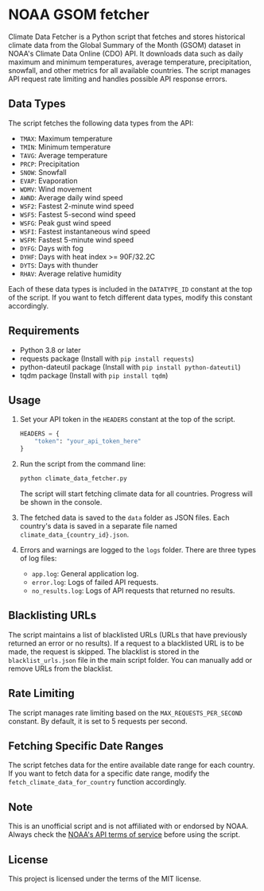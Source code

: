 # NOAA GSOM fetcher

Climate Data Fetcher is a Python script that fetches and stores historical climate data from the Global Summary of the
Month (GSOM) dataset in NOAA's Climate Data Online (CDO) API. It downloads data such as daily maximum and minimum
temperatures, average temperature, precipitation, snowfall, and other metrics for all available countries. The script
manages API request rate limiting and handles possible API response errors.

## Data Types

The script fetches the following data types from the API:

- `TMAX`: Maximum temperature
- `TMIN`: Minimum temperature
- `TAVG`: Average temperature
- `PRCP`: Precipitation
- `SNOW`: Snowfall
- `EVAP`: Evaporation
- `WDMV`: Wind movement
- `AWND`: Average daily wind speed
- `WSF2`: Fastest 2-minute wind speed
- `WSF5`: Fastest 5-second wind speed
- `WSFG`: Peak gust wind speed
- `WSFI`: Fastest instantaneous wind speed
- `WSFM`: Fastest 5-minute wind speed
- `DYFG`: Days with fog
- `DYHF`: Days with heat index >= 90F/32.2C
- `DYTS`: Days with thunder
- `RHAV`: Average relative humidity

Each of these data types is included in the `DATATYPE_ID` constant at the top of the script. If you want to fetch
different data types, modify this constant accordingly.

## Requirements

- Python 3.8 or later
- requests package (Install with `pip install requests`)
- python-dateutil package (Install with `pip install python-dateutil`)
- tqdm package (Install with `pip install tqdm`)

## Usage

1. Set your API token in the `HEADERS` constant at the top of the script.

    ```python
    HEADERS = {
        "token": "your_api_token_here"
    }
    ```

2. Run the script from the command line:

    ```bash
    python climate_data_fetcher.py
    ```

   The script will start fetching climate data for all countries. Progress will be shown in the console.

3. The fetched data is saved to the `data` folder as JSON files. Each country's data is saved in a separate file
   named `climate_data_{country_id}.json`.

4. Errors and warnings are logged to the `logs` folder. There are three types of log files:

    - `app.log`: General application log.
    - `error.log`: Logs of failed API requests.
    - `no_results.log`: Logs of API requests that returned no results.

## Blacklisting URLs

The script maintains a list of blacklisted URLs (URLs that have previously returned an error or no results). If a
request to a blacklisted URL is to be made, the request is skipped. The blacklist is stored in the `blacklist_urls.json`
file in the main script folder. You can manually add or remove URLs from the blacklist.

## Rate Limiting

The script manages rate limiting based on the `MAX_REQUESTS_PER_SECOND` constant. By default, it is set to 5 requests
per second.

## Fetching Specific Date Ranges

The script fetches data for the entire available date range for each country. If you want to fetch data for a specific
date range, modify the `fetch_climate_data_for_country` function accordingly.

## Note

This is an unofficial script and is not affiliated with or endorsed by NOAA. Always check
the [NOAA's API terms of service](https://www.ncdc.noaa.gov/cdo-web/webservices/v2) before using the script.

## License

This project is licensed under the terms of the MIT license.
